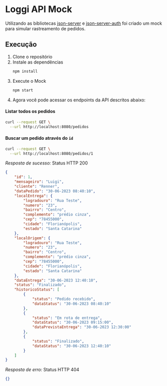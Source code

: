 # Loggi API Mock

Utilizando as bibliotecas [json-server](https://github.com/typicode/json-server) 
e [json-server-auth](https://github.com/jeremyben/json-server-auth) 
foi criado um mock para simular rastreamento de pedidos.

## Execução

1. Clone o repositório
2. Instale as dependências
    ```bash
    npm install
    ```
3. Execute o Mock
    ```bash
    npm start
    ```
4. Agora você pode acessar os endpoints da API descritos abaixo:

#### Listar todos os pedidos
```bash
curl --request GET \
  --url http://localhost:8080/pedidos
```
#### Buscar um pedido através do `id`

```bash
curl --request GET \
  --url http://localhost:8080/pedidos/1
```

*Resposta de sucesso:*
Status HTTP 200
```json
{
	"id": 1,
	"mensageiro": "Luigi",
	"cliente": "Renner",
	"dataPedido": "30-06-2023 08:40:10",
	"localEntrega": {
		"logradouro": "Rua Teste",
		"numero": "23",
		"bairro": "Centro",
		"complemento": "prédio cinza",
		"cep": "78455000",
		"cidade": "Florianópolis",
		"estado": "Santa Catarina"
	},
	"localOrigem": {
		"logradouro": "Rua Teste",
		"numero": "23",
		"bairro": "Centro",
		"complemento": "prédio cinza",
		"cep": "78455000",
		"cidade": "Florianópolis",
		"estado": "Santa Catarina"
	},
	"dataEntrega": "30-06-2023 12:40:10",
	"status": "Finalizado",
	"historicoStatus": [
		{
			"status": "Pedido recebido",
			"dataStatus": "30-06-2023 08:40:10"
		},
		{
			"status": "Em rota de entrega",
			"dataStatus": "30-06-2023 09:15:00",
			"dataPrevistaEntrega": "30-06-2023 12:30:00"
		},
		{
			"status": "Finalizado",
			"dataStatus": "30-06-2023 12:40:10"
		}
	]
}
```

*Resposta de erro:*
Status HTTP 404
```json
{}
```
